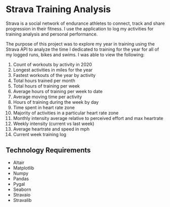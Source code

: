 # Strava Training Analysis
Strava is a social network of endurance athletes to connect, track and share progression in their fitness. I use the application to log my activities for training analysis and personal performance.

The purpose of this project was to explore my year in training using the Strava API to analyze the time I dedicated to training for the year for all of my logged runs, bikes and swims. I was able to view the following:

1. Count of workouts by activity in 2020
2. Longest activities in miles for the year
3. Fastest workouts of the year by activity
4. Total hours trained per month
5. Total hours of training per week
6. Average hours of training per week to date
7. Average moving time per activity
8. Hours of training during the week by day
9. Time spent in heart rate zone
10. Majority of activities in a particular heart rate zone
11. Monthly intensity average relative to perceived effort and max heartrate
12. Weekly intensity (current vs last week)
13. Average heartrate and speed in mph
14. Current week training log

## Technology Requirements 
* Altair
* Matplotlib
* Numpy
* Pandas
* Pygal
* Seaborn
* Stravaio
* Stravalib
